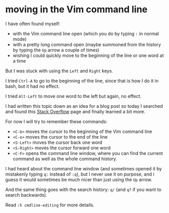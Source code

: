 # moving in the Vim command line

I have often found myself:
* with the Vim command line open (which you do by typing `:` in normal mode)
* with a pretty long command open (maybe summoned from the history by typing
the `Up` arrow a couple of times)
* wishing I could quickly move to the beginning of the line or one word at a time

But I was stuck with using the `Left` and `Right` keys.

I tried `Ctrl-A` to go to the beginning of the line, since that is how I do it
in bash, but it had no effect.

I tried `Alt-Left` to move one word to the left but again, no effect.

I had written this topic down as an idea for a blog post so today I searched
and found this
[Stack Overflow](http://stackoverflow.com/questions/2075569/how-can-i-move-around-in-the-vim-command-line)
page and finally learned a bit more.

For now I will try to remember these commands:
* `<C-b>` moves the cursor to the beginning of the Vim command line
* `<C-e>` moves the cursor to the end of the line
* `<S-Left>` moves the cursor back one word
* `<S-Right>` moves the cursor forward one word
* `<C-F>` opens the command line window, where you can find the current command
as well as the whole command history.

I had heard about the command line window (and sometimes opened  it by mistakenly
typing `q:` instead of `:q`), but I never use it on purpose, and i guess it
would sometimes be much nicer than just using the `Up` arrow.

And the same thing goes with the search history: `q/` (and `q?` if you want to
search backwards).

Read `:h cmdline-editing` for more details.
